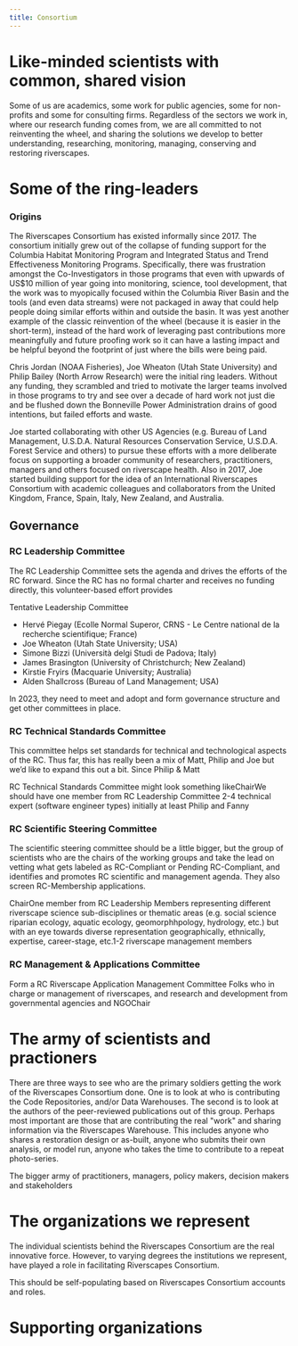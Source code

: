 ```yaml
---
title: Consortium
---
```


# Like-minded scientists with common, shared vision

Some of us are academics, some work for public agencies, some for non-profits and some for consulting firms. Regardless of the sectors we work in, where our research funding comes from, we are all committed to not reinventing the wheel, and sharing the solutions we develop to better understanding, researching, monitoring, managing, conserving and restoring riverscapes. 





# Some of the ring-leaders



### Origins

The Riverscapes Consortium has existed informally since 2017. The consortium initially grew out of the collapse of funding support for the Columbia Habitat Monitoring Program and Integrated Status and Trend Effectiveness Monitoring Programs. Specifically, there was frustration amongst the Co-Investigators in those programs that even with upwards of US$10 million of year going into monitoring, science, tool development, that the work was to myopically focused within the Columbia River Basin and the tools (and even data streams) were not packaged in away that could help people doing similar efforts within and outside the basin. It was yest another example of the classic reinvention of the wheel (because it is easier in the short-term), instead of the hard work of leveraging past contributions more meaningfully and future proofing work so it can have a lasting impact and be helpful beyond the footprint of just where the bills were being paid. 

Chris Jordan (NOAA Fisheries), Joe Wheaton (Utah State University) and Philip Bailey (North Arrow Research) were the initial ring leaders. Without any funding, they scrambled and tried to motivate the larger teams involved in those programs to try and see over a decade of hard work not just die and be flushed down the Bonneville Power Administration drains of good intentions, but failed efforts and waste. 

Joe started collaborating with other US Agencies (e.g. Bureau of Land Management, U.S.D.A. Natural Resources Conservation Service, U.S.D.A. Forest Service and others) to pursue these efforts with a more deliberate focus on supporting a broader community of researchers, practitioners, managers and others focused on riverscape health.  Also in 2017, Joe started building support for the idea of an International Riverscapes Consortium with academic colleagues and collaborators from the United Kingdom, France, Spain, Italy, New Zealand, and Australia.    



## Governance

### RC Leadership Committee

The RC Leadership Committee sets the agenda and drives the efforts of the RC forward. Since the RC has no formal charter and receives no funding directly, this volunteer-based effort provides 

Tentative Leadership Committee

- Hervé Piegay (Ecolle Normal Superor, CRNS - Le Centre national de la recherche scientifique; France)
- Joe Wheaton (Utah State University; USA)
- Simone Bizzi (Università delgi Studi de Padova; Italy)
- James Brasington (University of Christchurch; New Zealand)
- Kirstie Fryirs (Macquarie University; Australia)
- Alden Shallcross (Bureau of Land Management; USA)

In 2023, they need to meet and adopt and form governance structure and get other committees in place. 



### RC Technical Standards Committee

This  committee helps set standards for technical and technological aspects of the RC. Thus far, this has really been a mix of Matt, Philip and Joe but we’d like to expand this out a bit. Since Philip & Matt

RC Technical Standards Committee might look something likeChairWe should have one member from RC Leadership Committee 2-4 technical expert (software engineer types) initially at least Philip and Fanny 

### RC Scientific Steering Committee

The scientific steering committee should be a little bigger, but the group of scientists who are the chairs of the working groups and take the lead on vetting what gets labeled as RC-Compliant or Pending RC-Compliant, and identifies and promotes RC scientific and management agenda. They also screen RC-Membership applications. 

ChairOne member from RC Leadership Members representing different riverscape science sub-disciplines or thematic areas (e.g. social science riparian ecology, aquatic ecology, geomorphhpology, hydrology, etc.) but with an eye towards diverse representation geographically, ethnically, expertise, career-stage, etc.1-2 riverscape management members

### RC Management & Applications Committee

Form a RC Riverscape Application Management Committee Folks who in charge or management of riverscapes, and research and development from governmental agencies and NGOChair



# The army of scientists and practioners

There are three ways to see who are the primary soldiers getting the work of the Riverscapes Consortium done. One is to look at who is contributing the Code Repositories, and/or Data Warehouses.  The second is to look at the authors of the peer-reviewed publications out of this group. Perhaps most important are those that are contributing the real "work" and sharing information via the Riverscapes Warehouse. This includes anyone who shares a restoration design or as-built, anyone who submits their own analysis, or model run, anyone who takes the time to contribute to a repeat photo-series. 



The bigger army of practitioners, managers, policy makers, decision makers and stakeholders



# The organizations we represent

The individual scientists behind the Riverscapes Consortium are the real innovative force.  However, to varying degrees the institutions we represent, have played a role in facilitating Riverscapes Consortium. 



This should be self-populating based on Riverscapes Consortium accounts and roles. 



# Supporting organizations



